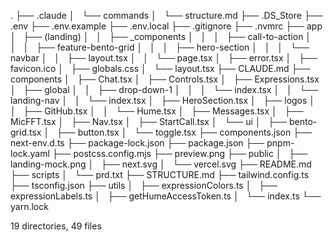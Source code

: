 .
├── .claude
│   └── commands
│       └── structure.md
├── .DS_Store
├── .env
├── .env.example
├── .env.local
├── .gitignore
├── .nvmrc
├── app
│   ├── (landing)
│   │   ├── _components
│   │   │   ├── call-to-action
│   │   │   ├── feature-bento-grid
│   │   │   ├── hero-section
│   │   │   └── navbar
│   │   ├── layout.tsx
│   │   └── page.tsx
│   ├── error.tsx
│   ├── favicon.ico
│   ├── globals.css
│   └── layout.tsx
├── CLAUDE.md
├── components
│   ├── Chat.tsx
│   ├── Controls.tsx
│   ├── Expressions.tsx
│   ├── global
│   │   ├── drop-down-1
│   │   │   └── index.tsx
│   │   └── landing-nav
│   │       └── index.tsx
│   ├── HeroSection.tsx
│   ├── logos
│   │   ├── GitHub.tsx
│   │   └── Hume.tsx
│   ├── Messages.tsx
│   ├── MicFFT.tsx
│   ├── Nav.tsx
│   ├── StartCall.tsx
│   └── ui
│       ├── bento-grid.tsx
│       ├── button.tsx
│       └── toggle.tsx
├── components.json
├── next-env.d.ts
├── package-lock.json
├── package.json
├── pnpm-lock.yaml
├── postcss.config.mjs
├── preview.png
├── public
│   ├── landing-mock.png
│   ├── next.svg
│   └── vercel.svg
├── README.md
├── scripts
│   └── prd.txt
├── STRUCTURE.md
├── tailwind.config.ts
├── tsconfig.json
├── utils
│   ├── expressionColors.ts
│   ├── expressionLabels.ts
│   ├── getHumeAccessToken.ts
│   └── index.ts
└── yarn.lock

19 directories, 49 files
